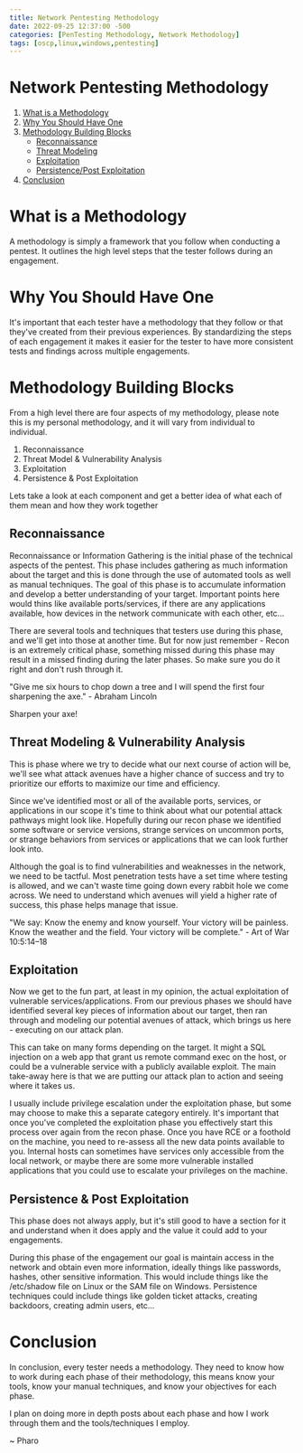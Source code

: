 ```yaml
---
title: Network Pentesting Methodology
date: 2022-09-25 12:37:00 -500 
categories: [PenTesting Methodology, Network Methodology]
tags: [oscp,linux,windows,pentesting]
---
```


# Network Pentesting Methodology

1. [What is a Methodology](#what-is-a-methodology)
2. [Why You Should Have One](#why-you-should-have-one)
3. [Methodology Building Blocks](#methodology-building-blocks)
    - [Reconnaissance](#reconnaissance)
    - [Threat Modeling](#threat-modeling--vulnerability-analysis)
    - [Exploitation](#exploitation)
    - [Persistence/Post Exploitation](#persistence--post-exploitation)
4. [Conclusion](#conclusion)

# What is a Methodology
A methodology is simply a framework that you follow when conducting a pentest. It outlines the high level steps that the tester follows during an engagement.

# Why You Should Have One
It's important that each tester have a methodology that they follow or that they've created from their previous experiences. By standardizing the steps of each engagement it makes it easier for the tester to have more consistent tests and findings across multiple engagements.

# Methodology Building Blocks
From a high level there are four aspects of my methodology, please note this is my personal methodology, and it will vary from individual to individual. 

1. Reconnaissance
2. Threat Model & Vulnerability Analysis
3. Exploitation
4. Persistence & Post Exploitation

Lets take a look at each component and get a better idea of what each of them mean and how they work together

## Reconnaissance
Reconnaissance or Information Gathering is the initial phase of the technical aspects of the pentest. This phase includes gathering as much information about the target and this is done through the use of automated tools as well as manual techniques. The goal of this phase is to accumulate information and develop a better understanding of your target. Important points here would thins like available ports/services, if there are any applications available, how devices in the network communicate with each other, etc...

There are several tools and techniques that testers use during this phase, and we'll get into those at another time. But for now just remember - Recon is an extremely critical phase, something missed during this phase may result in a missed finding during the later phases. So make sure you do it right and don't rush through it. 

"Give me six hours to chop down a tree and I will spend the first four sharpening the axe." - Abraham Lincoln

Sharpen your axe!

## Threat Modeling & Vulnerability Analysis
This is phase where we try to decide what our next course of action will be, we'll see what attack avenues have a higher chance of success and try to prioritize our efforts to maximize our time and efficiency.

Since we've identified most or all of the available ports, services, or applications in our scope it's time to think about what our potential attack pathways might look like. Hopefully during our recon phase we identified some software or service versions, strange services on uncommon ports, or strange behaviors from services or applications that we can look further look into.

Although the goal is to find vulnerabilities and weaknesses in the network, we need to be tactful. Most penetration tests have a set time where testing is allowed, and we can't waste time going down every rabbit hole we come across. We need to understand which avenues will yield a higher rate of success, this phase helps manage that issue.

"We say:
Know the enemy and know yourself.
Your victory will be painless.
Know the weather and the field.
Your victory will be complete." - Art of War 10:5:14–18

## Exploitation
Now we get to the fun part, at least in my opinion, the actual exploitation of vulnerable services/applications. From our previous phases we should have identified several key pieces of information about our target, then ran through and modeling our potential avenues of attack, which brings us here - executing on our attack plan.

This can take on many forms depending on the target. It might a SQL injection on a web app that grant us remote command exec on the host, or could be a vulnerable service with a publicly available exploit. The main take-away here is that we are putting our attack plan to action and seeing where it takes us.

I usually include privilege escalation under the exploitation phase, but some may choose to make this a separate category entirely. It's important that once you've completed the exploitation phase you effectively start this process over again from the recon phase. Once you have RCE or a foothold on the machine, you need to re-assess all the new data points available to you. Internal hosts can sometimes have services only accessible from the local network, or maybe there are some more vulnerable installed applications that you could use to escalate your privileges on the machine. 

## Persistence & Post Exploitation
This phase does not always apply, but it's still good to have a section for it and understand when it does apply and the value it could add to your engagements. 

During this phase of the engagement our goal is maintain access in the network and obtain even more information, ideally things like passwords, hashes, other sensitive information. This would include things like the /etc/shadow file on Linux or the SAM file on Windows. Persistence techniques could include things like golden ticket attacks, creating backdoors, creating admin users, etc...

# Conclusion

In conclusion, every tester needs a methodology. They need to know how to work during each phase of their methodology, this means know your tools, know your manual techniques, and know your objectives for each phase.

I plan on doing more in depth posts about each phase and how I work through them and the tools/techniques I employ.

~ Pharo